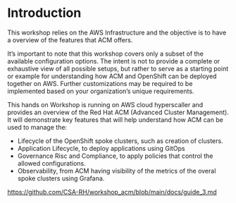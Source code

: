 
# Introduction

This workshop relies on the AWS Infrastructure and the objective is to have a overview of the features that ACM offers.

It’s important to note that this workshop covers only a subset of the available configuration options. The intent is not to provide a complete or exhaustive view of all possible setups, but rather to serve as a starting point or example for understanding how ACM and OpenShift can be deployed together on AWS. Further customizations may be required to be implemented based on your organization’s unique requirements.

This hands on Workshop is running on AWS cloud hyperscaller and provides an overview of the Red Hat ACM (Advanced Cluster Management). It will demonstrate key features that will help understand how ACM can be used to manage the:
- Lifecycle of the OpenShift spoke clusters, such as creation of clusters. 
- Application Lifecycle, to deploy applications using GitOps
- Governance Risc and Compliance, to apply policies that control the allowed configurations.
- Observability, from ACM having visibility of the metrics of the overal spoke clusters using Grafana. 

https://github.com/CSA-RH/workshop_acm/blob/main/docs/guide_3.md
